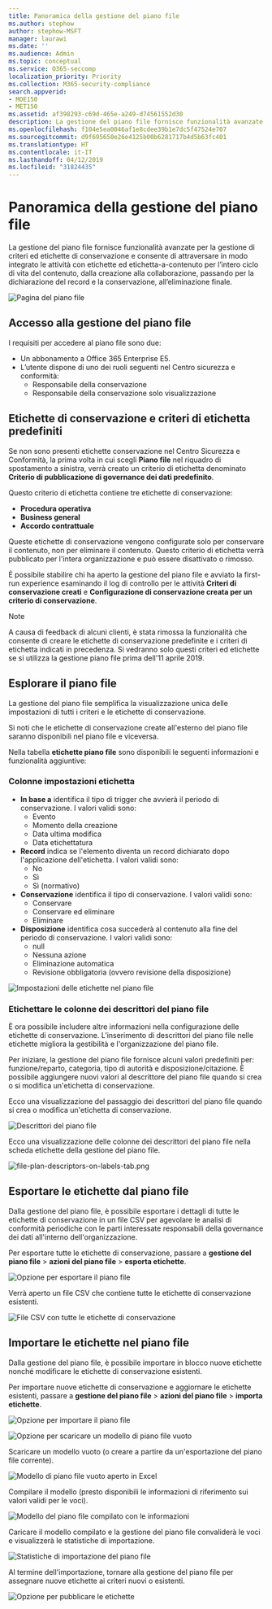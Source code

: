 ```yaml
---
title: Panoramica della gestione del piano file
ms.author: stephow
author: stephow-MSFT
manager: laurawi
ms.date: ''
ms.audience: Admin
ms.topic: conceptual
ms.service: O365-seccomp
localization_priority: Priority
ms.collection: M365-security-compliance
search.appverid:
- MOE150
- MET150
ms.assetid: af398293-c69d-465e-a249-d74561552d30
description: La gestione del piano file fornisce funzionalità avanzate per la gestione di criteri ed etichette di conservazione e consente di attraversare in modo integrato le attività con etichette ed etichetta-a-contenuto per l’intero ciclo di vita del contenuto, dalla creazione alla collaborazione, passando per la dichiarazione del record e la conservazione, all’eliminazione finale.
ms.openlocfilehash: f104e5ea0046af1e8cdee39b1e7dc5f47524e707
ms.sourcegitcommit: d9f695650e26e4125b00b6281717b4d5b63fc401
ms.translationtype: HT
ms.contentlocale: it-IT
ms.lasthandoff: 04/12/2019
ms.locfileid: "31824435"
---
```

# <a name="overview-of-file-plan-manager"></a>Panoramica della gestione del piano file

La gestione del piano file fornisce funzionalità avanzate per la gestione di criteri ed etichette di conservazione e consente di attraversare in modo integrato le attività con etichette ed etichetta-a-contenuto per l’intero ciclo di vita del contenuto, dalla creazione alla collaborazione, passando per la dichiarazione del record e la conservazione, all’eliminazione finale.

![Pagina del piano file](media/file-plan-page.png)

## <a name="accessing-file-plan-manager"></a>Accesso alla gestione del piano file

I requisiti per accedere al piano file sono due:
- Un abbonamento a Office 365 Enterprise E5.
- L’utente dispone di uno dei ruoli seguenti nel Centro sicurezza e conformità:
    - Responsabile della conservazione
    - Responsabile della conservazione solo visualizzazione

## <a name="default-retention-labels-and-label-policy"></a>Etichette di conservazione e criteri di etichetta predefiniti

Se non sono presenti etichette conservazione nel Centro Sicurezza e Conformità, la prima volta in cui scegli **Piano file** nel riquadro di spostamento a sinistra, verrà creato un criterio di etichetta denominato **Criterio di pubblicazione di governance dei dati predefinito**. 

Questo criterio di etichetta contiene tre etichette di conservazione:

- **Procedura operativa**
- **Business general**
- **Accordo contrattuale**

Queste etichette di conservazione vengono configurate solo per conservare il contenuto, non per eliminare il contenuto. Questo criterio di etichetta verrà pubblicato per l'intera organizzazione e può essere disattivato o rimosso. 

È possibile stabilire chi ha aperto la gestione del piano file e avviato la first-run experience esaminando il log di controllo per le attività **Criteri di conservazione creati** e **Configurazione di conservazione creata per un criterio di conservazione**.

> [!NOTE]
> A causa di feedback di alcuni clienti, è stata rimossa la funzionalità che consente di creare le etichette di conservazione predefinite e i criteri di etichetta indicati in precedenza. Si vedranno solo questi criteri ed etichette se si utilizza la gestione piano file prima dell'11 aprile 2019.

## <a name="navigating-your-file-plan"></a>Esplorare il piano file

La gestione del piano file semplifica la visualizzazione unica delle impostazioni di tutti i criteri e le etichette di conservazione.

Si noti che le etichette di conservazione create all'esterno del piano file saranno disponibili nel piano file e viceversa.

Nella tabella **etichette piano file** sono disponibili le seguenti informazioni e funzionalità aggiuntive:

### <a name="label-settings-columns"></a>Colonne impostazioni etichetta

- **In base a** identifica il tipo di trigger che avvierà il periodo di conservazione. I valori validi sono:
    - Evento
    - Momento della creazione
    - Data ultima modifica
    - Data etichettatura
- **Record** indica se l'elemento diventa un record dichiarato dopo l'applicazione dell'etichetta. I valori validi sono:
    - No
    - Sì
    - Sì (normativo)
- **Conservazione** identifica il tipo di conservazione. I valori validi sono:
    - Conservare
    - Conservare ed eliminare
    - Eliminare
- **Disposizione** identifica cosa succederà al contenuto alla fine del periodo di conservazione. I valori validi sono:
    - null
    - Nessuna azione
    - Eliminazione automatica
    - Revisione obbligatoria (ovvero revisione della disposizione)

![Impostazioni delle etichette nel piano file](media/file-plan-label-columns.png)

### <a name="label-file-plan-descriptors-columns"></a>Etichettare le colonne dei descrittori del piano file

È ora possibile includere altre informazioni nella configurazione delle etichette di conservazione. L’inserimento di descrittori del piano file nelle etichette migliora la gestibilità e l'organizzazione del piano file.

Per iniziare, la gestione del piano file fornisce alcuni valori predefiniti per: funzione/reparto, categoria, tipo di autorità e disposizione/citazione. È possibile aggiungere nuovi valori al descrittore del piano file quando si crea o si modifica un'etichetta di conservazione.

Ecco una visualizzazione del passaggio dei descrittori del piano file quando si crea o modifica un'etichetta di conservazione.

![Descrittori del piano file](media/file-plan-descriptors.png)

Ecco una visualizzazione delle colonne dei descrittori del piano file nella scheda etichette della gestione del piano file.

![file-plan-descriptors-on-labels-tab.png](media/file-plan-descriptors-on-labels-tab.png)

## <a name="export-labels-out-of-your-file-plan"></a>Esportare le etichette dal piano file

Dalla gestione del piano file, è possibile esportare i dettagli di tutte le etichette di conservazione in un file CSV per agevolare le analisi di conformità periodiche con le parti interessate responsabili della governance dei dati all'interno dell'organizzazione.

Per esportare tutte le etichette di conservazione, passare a **gestione del piano file** \> **azioni del piano file** \> **esporta etichette**.

![Opzione per esportare il piano file](media/file-plan-export-labels-option.png)

Verrà aperto un file CSV che contiene tutte le etichette di conservazione esistenti.

![File CSV con tutte le etichette di conservazione](media/file-plan-csv-file.png)

## <a name="import-labels-into-your-file-plan"></a>Importare le etichette nel piano file

Dalla gestione del piano file, è possibile importare in blocco nuove etichette nonché modificare le etichette di conservazione esistenti.

Per importare nuove etichette di conservazione e aggiornare le etichette esistenti, passare a **gestione del piano file** \> **azioni del piano file** \> **importa etichette**.

![Opzione per importare il piano file](media/file-plan-import-labels-option.png)

![Opzione per scaricare un modello di piano file vuoto](media/file-plan-blank-template-option.png)

Scaricare un modello vuoto (o creare a partire da un'esportazione del piano file corrente).

![Modello di piano file vuoto aperto in Excel](media/file-plan-blank-template.png)

Compilare il modello (presto disponibili le informazioni di riferimento sui valori validi per le voci).

![Modello del piano file compilato con le informazioni](media/file-plan-filled-out-template.png)

Caricare il modello compilato e la gestione del piano file convaliderà le voci e visualizzerà le statistiche di importazione.

![Statistiche di importazione del piano file](media/file-plan-import-statistics.png)

Al termine dell'importazione, tornare alla gestione del piano file per assegnare nuove etichette ai criteri nuovi o esistenti.

![Opzione per pubblicare le etichette](media/file-plan-publish-labels-option.png)


